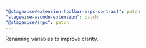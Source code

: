 ```yaml
---
"@stagewise/extension-toolbar-srpc-contract": patch
"stagewise-vscode-extension": patch
"@stagewise/srpc": patch
---
```


Renaming variables to improve clarity.
